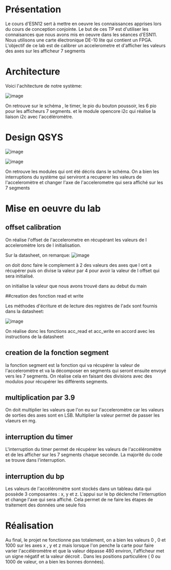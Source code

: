 # Présentation

Le cours d'ESN12 sert à mettre en oeuvre les connaissances apprises lors du cours de conception conjointe. Le but de ces TP est d'utiliser les connaisances que nous avons mis en oeuvre dans les séances d'ESN11. Nous utilisons une carte électronique DE-10 lite qui contient un FPGA. L'objectif de ce lab est de calibrer un accelerometre et d'afficher les valeurs des axes sur les afficheur 7 segments

# Architecture

Voici l'achitecture de notre système:

![image](https://github.com/ESN2024/lacheze_lab3/assets/147801348/b8ac8a19-1bbb-4cab-859f-7cf837ef9eb5)

On retrouve sur le schéma , le timer, le pio du bouton poussoir, les 6 pio pour les afficheurs 7 segments. et le module opencore i2c qui réalise la liaison i2c avec l'accéléromètre.

# Design QSYS

![image](https://github.com/ESN2024/lacheze_lab3/assets/147801348/ad7728c9-82ad-4e38-8cd0-933c9af97026)

![image](https://github.com/ESN2024/lacheze_lab3/assets/147801348/983660cb-4258-484b-9a73-0cbda56b122d)

On retrouve les modules qui ont été décris dans le schéma. On a bien les interruptions du système qui serviront a  recuperer les valeurs de l'acceleromètre et changer l'axe de l'accelerometre qui sera affiché sur les 7 segments

# Mise en oeuvre du lab

## offset calibration
On réalise l'offset de l'accelerometre en récupérant les valeurs de l acceleromètre lors de l initialisation.

Sur la datasheet, on remarque:
![image](https://github.com/ESN2024/lacheze_lab3/assets/147801348/06152515-38f4-473e-abde-25a2a13ea169)

on doit donc faire le complement à 2 des valeurs des axes que l ont a récupérer puis on divise la valeur par 4 pour avoir la valeur de l offset qui sera initialisé.

on initialise la valeur que nous avons trouvé dans au debut du main

##creation des fonction read et write

Les méthodes d'écriture et de lecture des registres de l'adx sont fournis dans la datasheet:

![image](https://github.com/ESN2024/lacheze_lab3/assets/147801348/c625ef29-0be7-465a-8b9c-bb9a3fd866ae)

On réalise donc les fonctions acc_read et acc_write en accord avec les instructions de la datasheet

## creation de la fonction segment

la fonction segment est la fonction qui va récupérer la valeur de l'acceleromètre et va la décomposer en segments qui seront ensuite envoyé vers les 7 segments. On réalise cela en faisant des divisions avec des modulos  pour récupérer les différents segments.

## multiplication par 3.9

On doit multiplier les valeurs que l'on eu sur l'acceleromètre car les valeurs de sorties des axes sont en LSB. Multiplier la valeur permet de passer les vlaeurs en mg.

## interruption du timer

L'interruption du timer permet de récupérer les valeurs de l'accéléromètre et de les afficher sur les 7 segments chaque seconde. La majorité du code se trouve dans l'interruption.

## interruption du bp

Les valeurs de l'accéléromètre sont stockés dans un tableau data qui possède 3 composantes : x, y et z. L'appui sur le bp déclenche l'interruption et change l'axe qui sera affiché. Cela permet de ne faire les étapes de traitement des données une seule fois

# Réalisation

Au final, le projet ne fonctionne pas totalement, on a bien les valeurs 0 , 0 et 1000 sur les axes x , y et z mais lorsque l'on penche la carte pour faire varier l'accéléromètre et que la valeur dépasse 480 environ, l'afficheur met un signe négatif et la valeur décroit . Dans les positions particulière ( 0 ou 1000 de valeur, on a bien les bonnes données).


